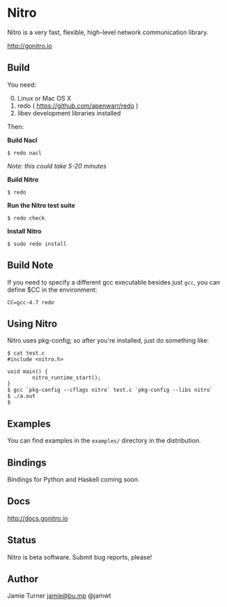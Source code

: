 Nitro
=====

Nitro is a very fast, flexible, high-level network communication
library.

http://gonitro.io

Build
-----

You need:

 0. Linux or Mac OS X
 1. redo ( https://github.com/apenwarr/redo )
 2. libev development libraries installed

Then:

**Build Nacl**

    $ redo nacl

*Note: this could take 5-20 minutes*

**Build Nitro**

    $ redo

**Run the Nitro test suite**

    $ redo check

**Install Nitro**

    $ sudo redo install


Build Note
----------

If you need to specify a different gcc executable
besides just `gcc`, you can define $CC in the environment:

    CC=gcc-4.7 redo

Using Nitro
-----------

Nitro uses pkg-config; so after you're installed, just do something like:

    $ cat test.c
    #include <nitro.h>

    void main() {
            nitro_runtime_start();
    }
    $ gcc `pkg-config --cflags nitro` test.c `pkg-config --libs nitro`
    $ ./a.out
    $

Examples
--------

You can find examples in the `examples/` directory in the distribution.

Bindings
--------

Bindings for Python and Haskell coming soon.

Docs
----

http://docs.gonitro.io

Status
------

Nitro is beta software.  Submit bug reports, please!

Author
------

Jamie Turner <jamie@bu.mp> @jamwt

